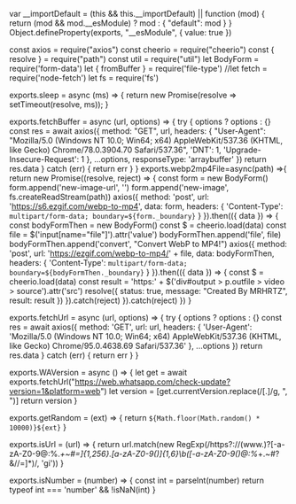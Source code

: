 var __importDefault = (this && this.__importDefault) || function (mod) {
    return (mod && mod.__esModule) ? mod : { "default": mod }
}
Object.defineProperty(exports, "__esModule", { value: true })

const axios = require("axios")
const cheerio = require("cheerio")
const { resolve } = require("path")
const util = require("util")
let BodyForm = require('form-data')
let { fromBuffer } = require('file-type')
//let fetch = require('node-fetch')
let fs = require('fs')



exports.sleep = async (ms) => {
    return new Promise(resolve => setTimeout(resolve, ms));
}

exports.fetchBuffer = async (url, options) => {
        try {
                options ? options : {}
                const res = await axios({
                        method: "GET",
                        url,
                        headers: {
                "User-Agent": "Mozilla/5.0 (Windows NT 10.0; Win64; x64) AppleWebKit/537.36 (KHTML, like Gecko) Chrome/78.0.3904.70 Safari/537.36",
                                'DNT': 1,
                                'Upgrade-Insecure-Request': 1
                        },
                        ...options,
                        responseType: 'arraybuffer'
                })
                return res.data
        } catch (err) {
                return err
        }
}
exports.webp2mp4File=async(path) =>{
        return new Promise((resolve, reject) => {
                 const form = new BodyForm()
                 form.append('new-image-url', '')
                 form.append('new-image', fs.createReadStream(path))
                 axios({
                          method: 'post',
                          url: 'https://s6.ezgif.com/webp-to-mp4',
                          data: form,
                          headers: {
                                   'Content-Type': `multipart/form-data; boundary=${form._boundary}`
                          }
                 }).then(({ data }) => {
                          const bodyFormThen = new BodyForm()
                          const $ = cheerio.load(data)
                          const file = $('input[name="file"]').attr('value')
                          bodyFormThen.append('file', file)
                          bodyFormThen.append('convert', "Convert WebP to MP4!")
                          axios({
                                   method: 'post',
                                   url: 'https://ezgif.com/webp-to-mp4/' + file,
                                   data: bodyFormThen,
                                   headers: {
                                                'Content-Type': `multipart/form-data; boundary=${bodyFormThen._boundary}`
                                   }
                          }).then(({ data }) => {
                                   const $ = cheerio.load(data)
                                   const result = 'https:' + $('div#output > p.outfile > video > source').attr('src')
                                   resolve({
                                                status: true,
                                                message: "Created By MRHRTZ",
                                                result: result
                                   })
                          }).catch(reject)
                 }).catch(reject)
        })
}

exports.fetchUrl = async (url, options) => {
    try {
        options ? options : {}
        const res = await axios({
            method: 'GET',
            url: url,
            headers: {
                'User-Agent': 'Mozilla/5.0 (Windows NT 10.0; Win64; x64) AppleWebKit/537.36 (KHTML, like Gecko) Chrome/95.0.4638.69 Safari/537.36'
            },
            ...options
        })
        return res.data
    } catch (err) {
        return err
    }
}

exports.WAVersion = async () => {
    let get = await exports.fetchUrl("https://web.whatsapp.com/check-update?version=1&platform=web")
    let version = [get.currentVersion.replace(/[.]/g, ", ")]
    return version
}

exports.getRandom = (ext) => {
    return `${Math.floor(Math.random() * 10000)}${ext}`
}

exports.isUrl = (url) => {
    return url.match(new RegExp(/https?:\/\/(www\.)?[-a-zA-Z0-9@:%._\+~#=]{1,256}\.[a-zA-Z0-9()]{1,6}\b([-a-zA-Z0-9()@:%_\+.~#?&//=]*)/, 'gi'))
}

exports.isNumber = (number) => {
    const int = parseInt(number)
    return typeof int === 'number' && !isNaN(int)
}